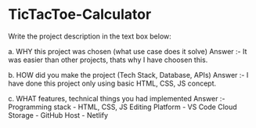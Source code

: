 # TicTacToe-Calculator

Write the project description in the text box below:

a. WHY this project was chosen (what use case does it solve)
Answer :- It was easier than other projects, thats why I have choosen this.

b. HOW did you make the project (Tech Stack, Database, APIs)
Answer :- I have done this project only using basic HTML, CSS, JS concept.


c. WHAT features, technical things you had implemented
Answer :- Programming stack - HTML, CSS, JS
          Editing Platform - VS Code
          Cloud Storage - GitHub
          Host - Netlify

